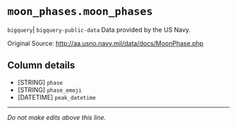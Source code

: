 # `moon_phases.moon_phases`
`bigquery`| `bigquery-public-data`
Data provided by the US Navy. 

Original Source: http://aa.usno.navy.mil/data/docs/MoonPhase.php

## Column details
* [STRING]    `phase`
* [STRING]    `phase_emoji`
* [DATETIME]  `peak_datetime`

-------------------------------------------------------------------------------
*Do not make edits above this line.*
